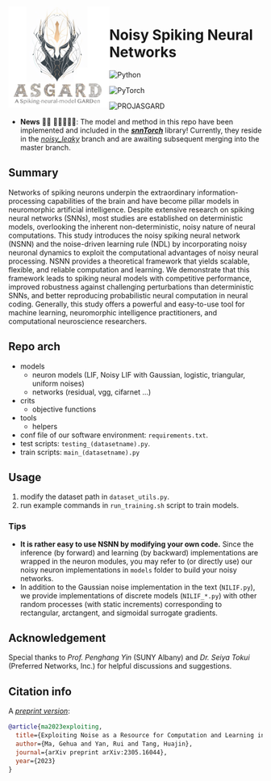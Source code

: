 <!--
 * @Author: ----
 * @Date: 2022-04-09 11:57:47
 * @LastEditors: GhMa
 * @LastEditTime: 2023-05-02 19:35:49
-->
<img src="https://github.com/genema/Noisy-Spiking-Neuron-Nets/raw/master/proj_logo.jpg" width="200px" align="left">

# Noisy Spiking Neural Networks 

![Python](https://img.shields.io/badge/Python-3.8.16-brightgreen)

![PyTorch](https://img.shields.io/badge/PyTorch-1.12.1-brightgreen)

![PROJASGARD](https://img.shields.io/badge/Project-ASGARD-orange)


- **News** 🥳🥳 👏👏🏼👏🏾: The model and method in this repo have been implemented and included in the [***snnTorch***](https://github.com/jeshraghian/snntorch) library!
  Currently, they reside in the [*noisy_leaky*](https://github.com/jeshraghian/snntorch/tree/noisy_leaky) branch and are awaiting subsequent merging into the master branch.



## Summary
Networks of spiking neurons underpin the extraordinary information-processing capabilities of the brain and have become pillar models in neuromorphic artificial intelligence. Despite extensive research on spiking neural networks (SNNs), most studies are established on deterministic models, overlooking the inherent non-deterministic, noisy nature of neural computations. This study introduces the noisy spiking neural network (NSNN) and the noise-driven learning rule (NDL) by incorporating noisy neuronal dynamics to exploit the computational advantages of noisy neural processing. NSNN provides a theoretical framework that yields scalable, flexible, and reliable computation and learning. We demonstrate that this framework leads to spiking neural models with competitive performance, improved robustness against challenging perturbations than deterministic SNNs, and better reproducing probabilistic neural computation in neural coding. Generally, this study offers a powerful and easy-to-use tool for machine learning, neuromorphic intelligence practitioners, and computational neuroscience researchers.

## Repo arch
- models
  - neuron models (LIF, Noisy LIF with Gaussian, logistic, triangular, uniform noises)
  - networks (residual, vgg, cifarnet ...)
- crits
  - objective functions
- tools
  - helpers
- conf file of our software environment: `requirements.txt`.
- test scripts: `testing_(datasetname).py`.
- train scripts: `main_(datasetname).py`

## Usage

1. modify the dataset path in `dataset_utils.py`.
2. run example commands in `run_training.sh` script to train models. 

### Tips
* **It is rather easy to use NSNN by modifying your own code.** Since the inference (by forward) and learning (by backward) implementations are wrapped in the neuron modules, you may refer to (or directly use) our noisy neuron implementations in `models` folder to build your noisy networks.
* In addition to the Gaussian noise implementation in the text (`NILIF.py`), we provide implementations of discrete models (`NILIF_*.py`) with other random processes (with static increments) corresponding to rectangular, arctangent, and sigmoidal surrogate gradients.

## Acknowledgement
Special thanks to *Prof. Penghang Yin* (SUNY Albany) and *Dr. Seiya Tokui* (Preferred Networks, Inc.) for helpful discussions and suggestions.

## Citation info
A [*preprint version*](https://arxiv.org/abs/2305.16044):
```bibtex
@article{ma2023exploiting,
  title={Exploiting Noise as a Resource for Computation and Learning in Spiking Neural Networks},
  author={Ma, Gehua and Yan, Rui and Tang, Huajin},
  journal={arXiv preprint arXiv:2305.16044},
  year={2023}
}
```
